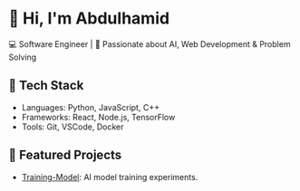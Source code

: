 # 👋 Hi, I'm Abdulhamid
💻 Software Engineer | 🚀 Passionate about AI, Web Development & Problem Solving  

## 🔧 Tech Stack
- Languages: Python, JavaScript, C++
- Frameworks: React, Node.js, TensorFlow
- Tools: Git, VSCode, Docker

## 📂 Featured Projects
- [Training-Model](https://github.com/Abdulhamid099/Training-Model): AI model training experiments.
